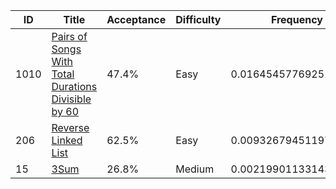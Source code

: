 |ID|Title|Acceptance|Difficulty|Frequency|
|----|-----|----|---|---|
|1010|[Pairs of Songs With Total Durations Divisible by 60]( https://leetcode.com/problems/pairs-of-songs-with-total-durations-divisible-by-60)|47.4%|Easy|0.0164545776925131|
|206|[Reverse Linked List]( https://leetcode.com/problems/reverse-linked-list)|62.5%|Easy|0.009326794511974934|
|15|[3Sum]( https://leetcode.com/problems/3sum)|26.8%|Medium|0.0021990113314367685|
